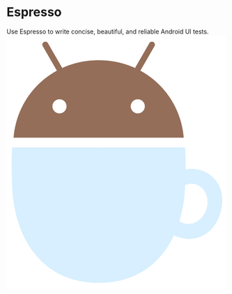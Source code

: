 # Espresso
Use Espresso to write concise, beautiful, and reliable Android UI tests.
<img src = "./src/drawable/espresso.png">
